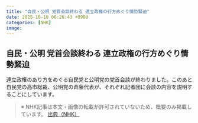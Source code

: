 ```yaml
---
title: "自民・公明 党首会談終わる 連立政権の行方めぐり情勢緊迫"
date: 2025-10-10 06:26:43 +0900
categories: [NHK]
image: 
---
```

## 自民・公明 党首会談終わる 連立政権の行方めぐり情勢緊迫

連立政権のあり方をめぐる自民党と公明党の党首会談が終わりました。このあと自民党の高市総裁、公明党の斉藤代表が、それぞれ記者団に会談の内容を説明することにしています。

> ※ NHK記事は本文・画像の転載が許可されていないため、概要のみ掲載しています。
[出典（NHK）](http://www3.nhk.or.jp/news/html/20251010/k10014946321000.html)
